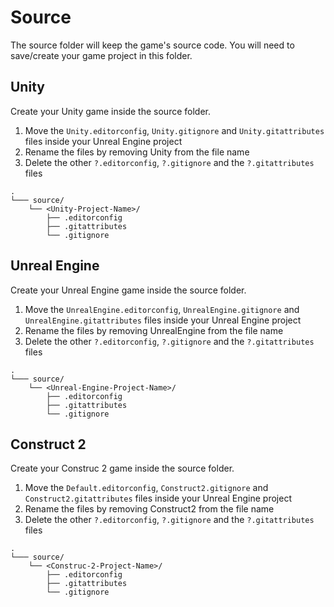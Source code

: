 # Source

The source folder will keep the game's source code. You will need to save/create your game project in this folder.

## Unity

Create your Unity game inside the source folder.

1. Move the `Unity.editorconfig`, `Unity.gitignore` and `Unity.gitattributes` files inside your Unreal Engine project
2. Rename the files by removing Unity from the file name
3. Delete the other `?.editorconfig`, `?.gitignore` and the `?.gitattributes` files

```folders
.
└─── source/
    └── <Unity-Project-Name>/
        ├── .editorconfig
        ├── .gitattributes
        └── .gitignore
```

## Unreal Engine

Create your Unreal Engine game inside the source folder.

1. Move the `UnrealEngine.editorconfig`, `UnrealEngine.gitignore` and `UnrealEngine.gitattributes` files inside your Unreal Engine project
2. Rename the files by removing UnrealEngine from the file name
3. Delete the other `?.editorconfig`, `?.gitignore` and the `?.gitattributes` files

```folders
.
└─── source/
    └── <Unreal-Engine-Project-Name>/
        ├── .editorconfig
        ├── .gitattributes
        └── .gitignore
```

## Construct 2

Create your Construc 2 game inside the source folder.

1. Move the `Default.editorconfig`, `Construct2.gitignore` and `Construct2.gitattributes` files inside your Unreal Engine project
2. Rename the files by removing Construct2 from the file name
3. Delete the other `?.editorconfig`, `?.gitignore` and the `?.gitattributes` files

```folders
.
└─── source/
    └── <Construc-2-Project-Name>/
        ├── .editorconfig
        ├── .gitattributes
        └── .gitignore
```
